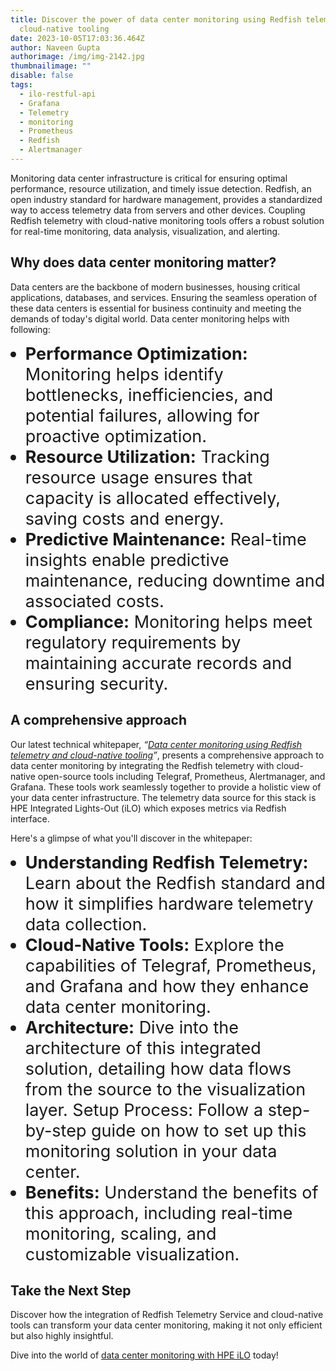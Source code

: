 ```yaml
---
title: Discover the power of data center monitoring using Redfish telemetry and
  cloud-native tooling
date: 2023-10-05T17:03:36.464Z
author: Naveen Gupta
authorimage: /img/img-2142.jpg
thumbnailimage: ""
disable: false
tags:
  - ilo-restful-api
  - Grafana
  - Telemetry
  - monitoring
  - Prometheus
  - Redfish
  - Alertmanager
---
```

<style>
ul li{
 font-size:27px;
}
</style>

Monitoring data center infrastructure is critical for ensuring optimal performance, resource utilization, and timely issue detection. Redfish, an open industry standard for hardware management, provides a standardized way to access telemetry data from servers and other devices. Coupling Redfish telemetry with cloud-native monitoring tools offers a robust solution for real-time monitoring, data analysis, visualization, and alerting. 

## **Why does data center monitoring matter?**

Data centers are the backbone of modern businesses, housing critical applications, databases, and services. Ensuring the seamless operation of these data centers is essential for business continuity and meeting the demands of today's digital world. Data center monitoring helps with following:

* **Performance Optimization:** Monitoring helps identify bottlenecks, inefficiencies, and potential failures, allowing for proactive optimization.
* **Resource Utilization:** Tracking resource usage ensures that capacity is allocated effectively, saving costs and energy.
* **Predictive Maintenance:** Real-time insights enable predictive maintenance, reducing downtime and associated costs.
* **Compliance:** Monitoring helps meet regulatory requirements by maintaining accurate records and ensuring security.

## **A comprehensive approach**

Our latest technical whitepaper, *“[Data center monitoring using Redfish telemetry and cloud-native tooling](https://www.hpe.com/psnow/doc/a00134351enw)”*, presents a comprehensive approach to data center monitoring by integrating the Redfish telemetry with cloud-native open-source tools including Telegraf, Prometheus, Alertmanager, and Grafana. These tools work seamlessly together to provide a holistic view of your data center infrastructure. The telemetry data source for this stack is HPE Integrated Lights-Out (iLO) which exposes metrics via Redfish interface.

Here's a glimpse of what you'll discover in the whitepaper:

* **Understanding Redfish Telemetry:** Learn about the Redfish standard and how it simplifies hardware telemetry data collection.
* **Cloud-Native Tools:** Explore the capabilities of Telegraf, Prometheus, and Grafana and how they enhance data center monitoring.
* **Architecture:** Dive into the architecture of this integrated solution, detailing how data flows from the source to the visualization layer.
  Setup Process: Follow a step-by-step guide on how to set up this monitoring solution in your data center.
* **Benefits:** Understand the benefits of this approach, including real-time monitoring, scaling, and customizable visualization.

## **Take the Next Step**

Discover how the integration of Redfish Telemetry Service and cloud-native tools can transform your data center monitoring, making it not only efficient but also highly insightful.

Dive into the world of [data center monitoring with HPE iLO](https://www.hpe.com/psnow/doc/a00134351enw) today!